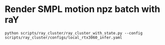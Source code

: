 
# Render SMPL motion npz batch with raY

    python scripts/ray_cluster/ray_cluster_with_state.py --config scripts/ray_cluster/configs/local_rtx3060_infer.yaml